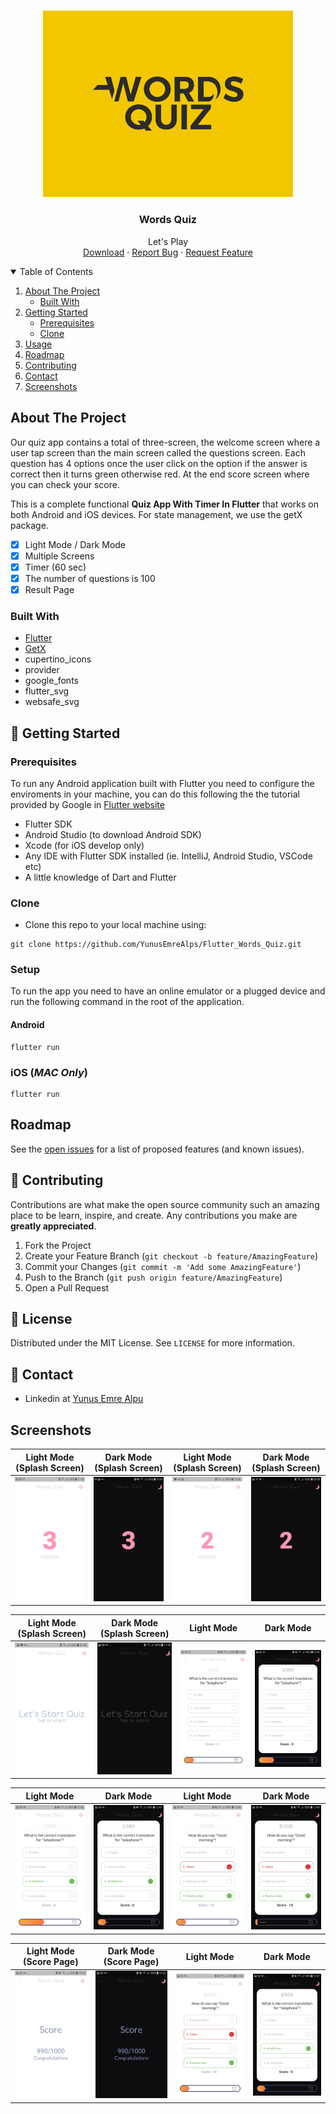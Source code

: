 <!-- PROJECT LOGO -->
<br />
<p align="center">
  <a href="https://github.com/YunusEmreAlps/Flutter_Words_Quiz/tree/master/words_quiz">
    <img src="ss/Logo1.png" alt="Logo" width="400">
  </a>

  <h3 align="center">Words Quiz</h3>

  <p align="center">
    Let's Play
    <br />
    <a href="https://github.com/YunusEmreAlps/Flutter_Words_Quiz">Download</a>
    ·
    <a href="https://github.com/YunusEmreAlps/Flutter_Words_Quiz/issues">Report Bug</a>
    ·
    <a href="https://github.com/YunusEmreAlps/Flutter_Words_Quiz/issues">Request Feature</a>
  </p>
</p>


<!-- TABLE OF CONTENTS -->
<details open="open">
  <summary>Table of Contents</summary>
  <ol>
    <li>
      <a href="#about-the-project">About The Project</a>
      <ul>
        <li><a href="#built-with">Built With</a></li>
      </ul>
    </li>
    <li>
      <a href="#getting-started">Getting Started</a>
      <ul>
        <li><a href="#prerequisites">Prerequisites</a></li>
        <li><a href="#clone">Clone</a></li>
      </ul>
    </li>
    <li><a href="#usage">Usage</a></li>
    <li><a href="#roadmap">Roadmap</a></li>
    <li><a href="#contributing">Contributing</a></li>
    <li><a href="#contact">Contact</a></li>
    <li><a href="#Screenshots">Screenshots</a></li>
  </ol>
</details>


<!-- ABOUT THE PROJECT -->
## About The Project
Our quiz app contains a total of three-screen, the welcome screen where a user tap screen than the main screen called the questions screen. Each question has 4 options once the user click on the option if the answer is correct then it turns green otherwise red. At the end score screen where you can check your score.

This is a complete functional **Quiz App With Timer In Flutter** that works on both Android and iOS devices. For state management, we use the getX package.


- [x] Light Mode / Dark Mode
- [x] Multiple Screens
- [x] Timer (60 sec)
- [x] The number of questions is 100
- [x] Result Page

### Built With

* [Flutter](https://flutter.dev)
* [GetX](https://pub.dev/packages/get)
* cupertino_icons
* provider
* google_fonts
* flutter_svg
* websafe_svg


<!-- GETTING STARTED -->
## 🚀 Getting Started

### Prerequisites

To run any Android application built with Flutter you need to configure the enviroments in your machine, you can do this following the the tutorial provided by Google in [Flutter website](https://flutter.dev/docs/get-started/install)

- Flutter SDK
- Android Studio (to download Android SDK)
- Xcode (for iOS develop only)
- Any IDE with Flutter SDK installed (ie. IntelliJ, Android Studio, VSCode etc)
- A little knowledge of Dart and Flutter

### Clone

- Clone this repo to your local machine using:

```
git clone https://github.com/YunusEmreAlps/Flutter_Words_Quiz.git
```

### Setup

To run the app you need to have an online emulator or a plugged device and run the following command in the root of the application.

#### Android
```
flutter run
``` 
### iOS (_MAC Only_)

```
flutter run
``` 

<!-- ROADMAP -->
## Roadmap

See the [open issues](https://github.com/YunusEmreAlps/Flutter_Words_Quiz/issues) for a list of proposed features (and known issues).


<!-- CONTRIBUTING -->
## 🤔 Contributing

Contributions are what make the open source community such an amazing place to be learn, inspire, and create. Any contributions you make are **greatly appreciated**.

1. Fork the Project
2. Create your Feature Branch (`git checkout -b feature/AmazingFeature`)
3. Commit your Changes (`git commit -m 'Add some AmazingFeature'`)
4. Push to the Branch (`git push origin feature/AmazingFeature`)
5. Open a Pull Request


<!-- LICENSE -->
## 📝 License

Distributed under the MIT License. See `LICENSE` for more information.


<!-- CONTACT -->
## 📌 Contact

- Linkedin at [Yunus Emre Alpu](https://www.linkedin.com/in/yunus-emre-alpu-5b1496151/)

<!-- SCREENSHOTS -->
## Screenshots

Light Mode (Splash Screen) |  Dark Mode   (Splash Screen)           | Light Mode  (Splash Screen)             |  Dark Mode (Splash Screen)
:-------------------------:|:-------------------------:|:-------------------------:|:-------------------------:
![](https://github.com/YunusEmreAlps/Flutter_Words_Quiz/blob/master/words_quiz/ss/1.jpg?raw=true)|![](https://github.com/YunusEmreAlps/Flutter_Words_Quiz/blob/master/words_quiz/ss/2.jpg?raw=true)|![](https://github.com/YunusEmreAlps/Flutter_Words_Quiz/blob/master/words_quiz/ss/3.jpg?raw=true)|![](https://github.com/YunusEmreAlps/Flutter_Words_Quiz/blob/master/words_quiz/ss/4.jpg?raw=true)|

Light Mode  (Splash Screen) |  Dark Mode (Splash Screen)  | Light Mode             |  Dark Mode
:-------------------------:|:-------------------------:|:-------------------------:|:-------------------------:
![](https://github.com/YunusEmreAlps/Flutter_Words_Quiz/blob/master/words_quiz/ss/5.jpg?raw=true)|![](https://github.com/YunusEmreAlps/Flutter_Words_Quiz/blob/master/words_quiz/ss/6.jpg?raw=true)|![](https://github.com/YunusEmreAlps/Flutter_Words_Quiz/blob/master/words_quiz/ss/7.jpg?raw=true)|![](https://github.com/YunusEmreAlps/Flutter_Words_Quiz/blob/master/words_quiz/ss/8.jpg?raw=true)|


Light Mode                  |  Dark Mode              | Light Mode              |  Dark Mode
:-------------------------:|:-------------------------:|:-------------------------:|:-------------------------:
![](https://github.com/YunusEmreAlps/Flutter_Words_Quiz/blob/master/words_quiz/ss/9.jpg?raw=true)|![](https://github.com/YunusEmreAlps/Flutter_Words_Quiz/blob/master/words_quiz/ss/10.jpg?raw=true)|![](https://github.com/YunusEmreAlps/Flutter_Words_Quiz/blob/master/words_quiz/ss/11.jpg?raw=true)|![](https://github.com/YunusEmreAlps/Flutter_Words_Quiz/blob/master/words_quiz/ss/12.jpg?raw=true)|

Light Mode  (Score Page)                |  Dark Mode  (Score Page)            | Light Mode              |  Dark Mode
:-------------------------:|:-------------------------:|:-------------------------:|:-------------------------:
![](https://github.com/YunusEmreAlps/Flutter_Words_Quiz/blob/master/words_quiz/ss/13.jpg?raw=true)|![](https://github.com/YunusEmreAlps/Flutter_Words_Quiz/blob/master/words_quiz/ss/14.jpg?raw=true)|![](https://github.com/YunusEmreAlps/Flutter_Words_Quiz/blob/master/words_quiz/ss/11.jpg?raw=true)|![](https://github.com/YunusEmreAlps/Flutter_Words_Quiz/blob/master/words_quiz/ss/10.jpg?raw=true)|


